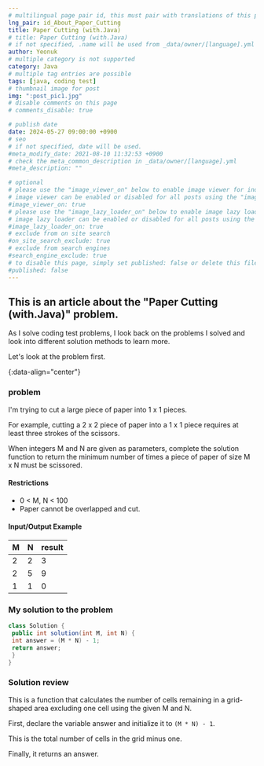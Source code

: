 ```yaml
---
# multilingual page pair id, this must pair with translations of this page. (This name must be unique)
lng_pair: id_About_Paper_Cutting
title: Paper Cutting (with.Java)
# title: Paper Cutting (with.Java)
# if not specified, .name will be used from _data/owner/[language].yml
author: Yeonuk
# multiple category is not supported
category: Java
# multiple tag entries are possible
tags: [java, coding test]
# thumbnail image for post
img: ":post_pic1.jpg"
# disable comments on this page
# comments_disable: true

# publish date
date: 2024-05-27 09:00:00 +0900
# seo
# if not specified, date will be used.
#meta_modify_date: 2021-08-10 11:32:53 +0900
# check the meta_common_description in _data/owner/[language].yml
#meta_description: ""

# optional
# please use the "image_viewer_on" below to enable image viewer for individual pages or posts (_posts/ or [language]/_posts folders).
# image viewer can be enabled or disabled for all posts using the "image_viewer_posts: true" setting in _data/conf/main.yml.
#image_viewer_on: true
# please use the "image_lazy_loader_on" below to enable image lazy loader for individual pages or posts (_posts/ or [language]/_posts folders).
# image lazy loader can be enabled or disabled for all posts using the "image_lazy_loader_posts: true" setting in _data/conf/main.yml.
#image_lazy_loader_on: true
# exclude from on site search
#on_site_search_exclude: true
# exclude from search engines
#search_engine_exclude: true
# to disable this page, simply set published: false or delete this file
#published: false
---
```


<!-- outline-start -->

## This is an article about the "Paper Cutting (with.Java)" problem.

As I solve coding test problems, I look back on the problems I solved and look into different solution methods to learn more.

Let's look at the problem first.

{:data-align="center"}

<!-- outline-end -->

### problem

I'm trying to cut a large piece of paper into 1 x 1 pieces.

For example, cutting a 2 x 2 piece of paper into a 1 x 1 piece requires at least three strokes of the scissors.

When integers M and N are given as parameters, complete the solution function to return the minimum number of times a piece of paper of size M x N must be scissored.

#### Restrictions

- 0 < M, N < 100
- Paper cannot be overlapped and cut.

#### Input/Output Example

<!--
| lines | result |
| ------------------------- | ------ |
| [[0, 1], [2, 5], [3, 9]] | 2 |
| [[-1, 1], [1, 3], [3, 9]] | 0 |
| [[0, 5], [3, 9], [1, 10]] | 8 | -->

| M   | N   | result |
| --- | --- | ------ |
| 2   | 2   | 3      |
| 2   | 5   | 9      |
| 1   | 1   | 0      |

### My solution to the problem

```java
class Solution {
 public int solution(int M, int N) {
 int answer = (M * N) - 1;
 return answer;
 }
}
```

### Solution review

This is a function that calculates the number of cells remaining in a grid-shaped area excluding one cell using the given M and N.

First, declare the variable answer and initialize it to `(M * N) - 1`.

This is the total number of cells in the grid minus one.

Finally, it returns an answer.
